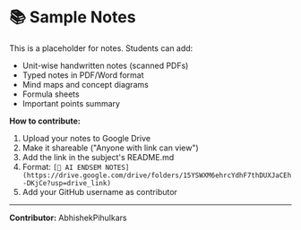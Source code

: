 # 📚 Sample Notes

This is a placeholder for notes. Students can add:
- Unit-wise handwritten notes (scanned PDFs)
- Typed notes in PDF/Word format
- Mind maps and concept diagrams
- Formula sheets
- Important points summary

**How to contribute:**
1. Upload your notes to Google Drive
2. Make it shareable ("Anyone with link can view")
3. Add the link in the subject's README.md
4. Format: `[📘 AI ENDSEM NOTES](https://drive.google.com/drive/folders/15YSWXM6ehrcYdhF7thDUXJaCEh-DKjCe?usp=drive_link)`
5. Add your GitHub username as contributor

---
**Contributor:** AbhishekPihulkars